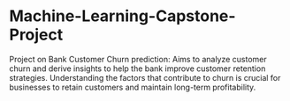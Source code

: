 # Machine-Learning-Capstone-Project
Project on Bank Customer Churn prediction: Aims to analyze customer churn and derive insights to help the bank improve customer retention strategies. Understanding the factors that contribute to churn is crucial for businesses to retain customers and maintain long-term profitability.
